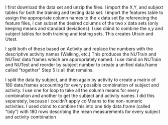 I first download the data set and unzip the files.
I import the X,Y, and subjext tables for both the training and testing data set.
I import the features table to assign the appropriate column names to the x data set
By referencing the feature files, I can subset the desired columns of the two x data sets (only keeping means and standard deviations).
I use cbind to combine the x,y and subject tables for both training and testing sets.
This creates Utrain and Utest.

I split both of these based on Activity and replace the numbers with the descriptive activity names (Walking, etc.)
This produces the NUTrain and NUTest data frames which are appropriately named.
I use rbind on NUTrain and NUTest and reorder by subject number to create a unified data.frame called "together"
Step 5 is all that remains.

I split the data by subject, and then again by activity to create a matrix of 180 data.frames accounting for every possible combination of subject and activity.
I use one for loop to take all the column means for every combination and another to get the subject and activity names.
I did this separately, because I couldn't apply colMeans to the non-numeric activities.
I used cbind to combine this into one tidy data.frame (called "tidy") with 180 rows describing the mean measurements for every subject and activity combination
